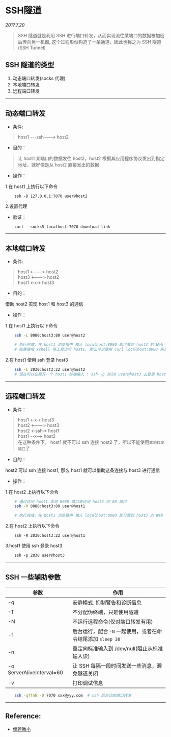# SSH隧道

*2017.7.20*


> SSH 隧道就是利用 SSH 进行端口转发，从而实现流往某端口的数据被加密后传向另一机器,
> 这个过程形似构造了一条通道，因此也称之为 SSH 隧道(SSH Tunnel)

## SSH 隧道的类型

1. 动态端口转发(socks 代理)
2. 本地端口转发
3. 远程端口转发

______

## 动态端口转发

- 条件:

> host1 ---ssh---> host2

- 目的：

> 让 host1 某端口的数据发往 host2，host2 根据其应用程序协议发出到指定地址，就好像是从 host2 直接发出的数据

- 操作：

1.在 host1 上执行以下命令

```
    ssh -D 127.0.0.1:7070 user@host2
```

2.设置代理  


- 验证：

```
    curl --socks5 localhost:7070 download-link
```
______

## 本地端口转发

- 条件:

> host1 <---> host2  
> host3 <---> host2  
> host1 <-x-> host3  

- 目的：

借助 host2 实现 host1 和 host3 的通信

- 操作：

1.在 host1 上执行以下命令

``` bash
    ssh -L 8080:host3:80 user@host2

    # 执行完成，在 host1 浏览器中 输入 localhost:8080 即可看到 host3 的 Web 页面 
    # 如果使用 xshell 等工具访问 host1, 那么可以使用 curl localhost:8080 来查看 Web 内容

```

2.在 host1 使用 ssh 登录 host3

``` bash
    ssh -L 2030:host3:22 user@host2
    # 现在可以在另开一个 host1 终端输入 : ssh -p 2030 user@host3 去登录 host3
```
______

## 远程端口转发

- 条件：

> host1 <-x-> host3  
> host2 <---> host3  
> host2 <-ssh-> host1  
> host1 --x--> host2  
> 在这种条件下， host1 就不可以 ssh 连接 host2 了，所以不能使用`本地转发端口`了

- 目的：

host2 可以 ssh 连接 host1, 那么 host1 就可以借助这条连接与 host3 进行通信

- 操作：

1.在 host2 上执行以下命令

``` bash
    # 通过访问 host1 本地 8080 端口来访问 host3 的 80 端口
    ssh -R 8080:host3:80 user@host1

    # 执行完成，在 host1 浏览器中 输入 localhost:8080 即可看到 host3 的 Web 页面
```

2.在 host2 上执行以下命令

```
    ssh -R 2030:host3:22 user@host1
```

3.host1 使用 ssh 登录 host3

```
    ssh -p 2030 user@host3
```
______

## SSH 一些辅助参数

| 参数  | 作用  |
|---|---|
| -q  | 安静模式. 抑制警告和诊断信息  |
| -T  | 不分配伪终端，只是使用隧道  |
| -N  | 不运行远程命令(仅对端口转发有用)  |
| -f  | 后台运行，配合 `-N` 一起使用，或者在命令结尾添加 `sleep 30`  |
| -n  | 重定向标准输入到 /dev/null(阻止从标准输入读)  |
| -o ServerAliveInterval=60  | 让 SSH 每隔一段时间发送一些消息，避免隧道关闭  |
| -v  | 打印调试信息  |

``` bash
    ssh -qTfnN -D 7070 xxx@yyy.com	# ssh 后台动态端口转发
```

______


## Reference:
* [倘若微小](http://www.ifmicro.com/ssh-port-forwarding/)

